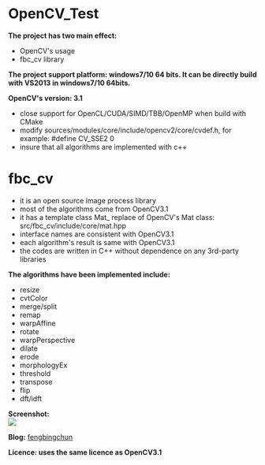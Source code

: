 # OpenCV_Test
**The project has two main effect:**
- OpenCV's usage
- fbc_cv library

**The project support platform: windows7/10 64 bits. It can be directly build with VS2013 in windows7/10 64bits.**

**OpenCV's version: 3.1**
- close support for OpenCL/CUDA/SIMD/TBB/OpenMP when build with CMake
- modify sources/modules/core/include/opencv2/core/cvdef.h, for example: #define CV_SSE2 0
- insure that all algorithms are implemented with c++

# fbc_cv
- it is an open source image process library
- most of the algorithms come from OpenCV3.1
- it has a template class Mat_ replace of OpenCV's Mat class: src/fbc_cv/include/core/mat.hpp
- interface names are consistent with OpenCV3.1
- each algorithm's result is same with OpenCV3.1
- the codes are written in C++ without dependence on any 3rd-party libraries

**The algorithms have been implemented include:**
- resize
- cvtColor
- merge/split
- remap
- warpAffine
- rotate
- warpPerspective
- dilate
- erode
- morphologyEx
- threshold
- transpose
- flip
- dft/idft

**Screenshot:**  
![](https://github.com/fengbingchun/OpenCV_Test/blob/master/prj/x86_x64_vc12/Screenshot.png)

**Blog:** [fengbingchun](http://blog.csdn.net/fengbingchun/article/category/721609)

**Licence: uses the same licence as OpenCV3.1**
